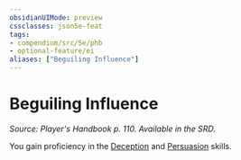 ```yaml
---
obsidianUIMode: preview
cssclasses: json5e-feat
tags:
- compendium/src/5e/phb
- optional-feature/ei
aliases: ["Beguiling Influence"]
---
```

# Beguiling Influence
*Source: Player's Handbook p. 110. Available in the SRD.*  

You gain proficiency in the [Deception](/3-Mechanics/CLI/rules/skills.md#Deception) and [Persuasion](/3-Mechanics/CLI/rules/skills.md#Persuasion) skills.